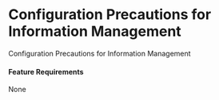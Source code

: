 Configuration Precautions for Information Management
====================================================

Configuration Precautions for Information Management

#### Feature Requirements

None